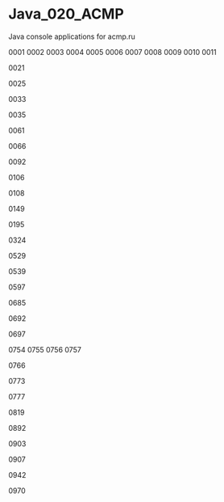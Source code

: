 # Java_020_ACMP
Java console applications for acmp.ru

0001
0002
0003
0004
0005
0006
0007
0008
0009
0010
0011

0021

0025

0033

0035

0061

0066

0092

0106

0108

0149

0195

0324

0529

0539

0597

0685

0692

0697

0754
0755
0756
0757

0766

0773

0777

0819

0892

0903

0907

0942

0970